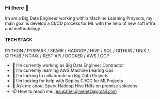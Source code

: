 ### Hi there 👋

Im am a Big Data Engineer working within Machine Learning Proyects, my main goal is develop a CI/CD process for ML with the help of new soft infra and methodology. 

#### TECH STACK

PYTHON / PYSPARK / SPARK / HADOOP / HIVE / SQL / GITHUB / UNIX / GITHUB / NGINX / REST API / DOCKER / AWS / GCP

- 🔭 I’m currently working as Big Data Engineer Contractor 
- 🌱 I’m currently learning AWS Machine Learing Ops 
- 👯 I’m looking to collaborate on Big Data Projects
- 🤔 I’m looking for help with Deploy CI/CD for MLProjects
- 💬 Ask me about Spark Hadoop Hive Hdfs on premise solutions
- 📫 How to reach me: jesusariel.gimenez@gmail.com

<!--
**jagimene/jagimene** is a ✨ _special_ ✨ repository because its `README.md` (this file) appears on your GitHub profile.

Here are some ideas to get you started:

- 🔭 I’m currently working as Big Data Engineer Contractor 
- 🌱 I’m currently learning AWS Machine Learing Ops 
- 👯 I’m looking to collaborate on Big Data Projects
- 🤔 I’m looking for help with Deploy CI/CD for MLProjects
- 💬 Ask me about Spark Hadoop Hive Hdfs on premise solutions
- 📫 How to reach me: jesusariel.gimenez@gmail.com
-->
